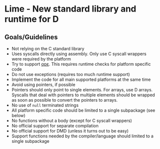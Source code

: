 # Lime - New standard library and runtime for D

## Goals/Guidelines

* Not relying on the C standard library
* Uses syscalls directly using assembly. Only use C syscall wrappers were
    required by the platform
* Try to support [αpε](https://justine.lol/ape.html). This requires runtime
    checks for platform specific code
* Do not use exceptions (requires too much runtime support)
* Implement the code for all main supported platforms at the same time
* Avoid using pointers, if possible
* Pointers should only point to single elements. For arrays, use D arrays.
    Syscalls that deal with pointers to multiple elements should be wrapped as
    soon as possible to convert the pointers to arrays.
* No use of `null` terminated strings
* All platform specific code should be limited to a single subpackage (see below)
* No functions without a body (except for C syscall wrappers)
* No official support for separate compilation
* No official support for DMD (unless it turns out to be easy)
* Support functions needed by the compiler/language should limited to a single
    subpackage

